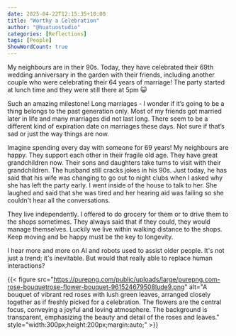 ```yaml
---
date: 2025-04-22T12:15:35+10:00
title: "Worthy a Celebration"
author: "@huatuostudio"
categories: [Reflections]
tags: [People]
ShowWordCount: true
---
```

My neighbours are in their 90s. Today, they have celebrated their 69th wedding anniversary in the garden with their friends, including another couple who were celebrating their 64 years of marriage! The party started at lunch time and they were still there at 5pm 😺 

Such an amazing milestone! Long marriages - I wonder if it’s going to be a thing belongs to the past generation only. Most of my friends got married later in life and many marriages did not last long. There seem to be a different kind of expiration date on marriages these days. Not sure if that’s sad or just the way things are now.

Imagine spending every day with someone for 69 years! My neighbours are happy. They support each other in their fragile old age. They have great grandchildren now. Their sons and daughters take turns to visit with their grandchildren. The husband still cracks jokes in his 90s. Just today, he has said that his wife was changing to go out to night clubs when I asked why she has left the party early. I went inside of the house to talk to her. She laughed and said that she was tired and her hearing aid was failing so she couldn't hear all the conversations. 

They live independently. I offered to do grocery for them or to drive them to the shops sometimes. They always said that if they could, they would manage themselves. Luckily we live within walking distance to the shops. Keep moving and be happy must be the key to longevity.

I hear more and more on AI and robots used to assist older people. It's not just a trend; it's inevitable. But would that really able to replace human interactions? 

{{< figure src="https://purepng.com/public/uploads/large/purepng.com-rose-bouquetrose-flower-bouquet-961524679508lude9.png" alt="A bouquet of vibrant red roses with lush green leaves, arranged closely together as if freshly picked for a celebration. The flowers are the central focus, conveying a joyful and loving atmosphere. The background is transparent, emphasizing the beauty and detail of the roses and leaves." style="width:300px;height:200px;margin:auto;" >}}